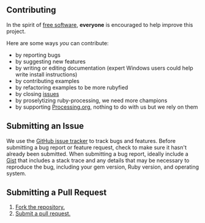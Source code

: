## Contributing
In the spirit of [free software][free-sw], **everyone** is encouraged to help improve this project.

Here are some ways *you* can contribute:

* by reporting bugs
* by suggesting new features
* by writing or editing documentation (expert Windows users could help write install instructions)
* by contributing examples
* by refactoring examples to be more rubyfied
* by closing [issues][]
* by proselytizing ruby-processing, we need more champions
* by supporting [Processing.org][], nothing to do with us but we rely on them

## Submitting an Issue
We use the [GitHub issue tracker][issues] to track bugs and features. Before
submitting a bug report or feature request, check to make sure it hasn't
already been submitted. When submitting a bug report, ideally include a [Gist][]
that includes a stack trace and any details that may be necessary to reproduce
the bug, including your gem version, Ruby version, and operating system.


## Submitting a Pull Request
1. [Fork the repository.][fork]
2. [Submit a pull request.][pr]

[free-sw]: http://www.fsf.org/licensing/essays/free-sw.html
[issues]: https://github.com/rubygems/gems/issues
[gist]: https://gist.github.com/
[fork]: http://help.github.com/fork-a-repo/
[pr]: http://help.github.com/send-pull-requests/
[processing.org]: http://processing.org/foundation/
